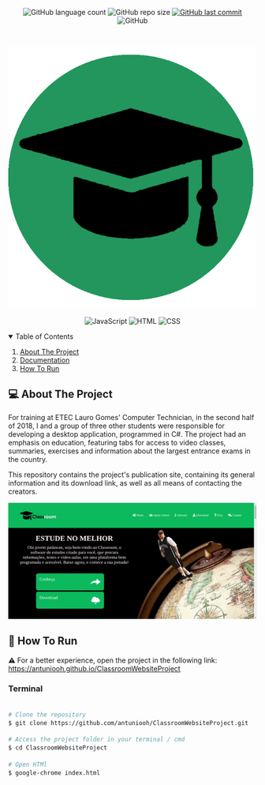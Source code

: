 <p align="center">
  <img alt="GitHub language count" src="https://img.shields.io/github/languages/count/antuniooh/ClassroomWebsiteProject">

  <img alt="GitHub repo size" src="https://img.shields.io/github/repo-size/antuniooh/ClassroomWebsiteProject">
  
  <a href="https://github.com/antuniooh/ClassroomWebsiteProject/commits/master">
    <img alt="GitHub last commit" src="https://img.shields.io/github/last-commit/antuniooh/ClassroomWebsiteProject">
  </a>
  
   <img alt="GitHub" src="https://img.shields.io/github/license/antuniooh/ClassroomWebsiteProject">
</p>

<!-- PROJECT LOGO -->
<br />
<p align="center">
  <a href="https://github.com/antuniooh/ClassroomWebsiteProject">
    <img src="imagens/logo redondo.png" alt="Logo" width="550">
  </a>
</p>

<p align="center">
  <img alt="JavaScript" src="https://img.shields.io/badge/JavaScript-yellow?style=for-the-badge&logo=javascript&logoColor=white"/>
  <img alt="HTML" src="https://img.shields.io/badge/HTML-orange?style=for-the-badge&logo=html5&logoColor=white"/>
  <img alt="CSS" src="https://img.shields.io/badge/CSS-darkblue?style=for-the-badge&logo=css3&logoColor=white"/>
</p>


<!-- TABLE OF CONTENTS -->
<details open="open">
  <summary>Table of Contents</summary>
  <ol>
    <li>
      <a href="#-about-the-project">About The Project</a>
    </li>
    <li>
      <a href="#-documentation">Documentation</a>
    </li>
    <li>
      <a href="#-how-to-run">How To Run</a>
    </li>
  </ol>
</details>


<!-- ABOUT THE PROJECT -->
## 💻 About The Project
For training at ETEC Lauro Gomes' Computer Technician, in the second half of 2018, I and a group of three other students were responsible for developing a desktop application, programmed in C#. The project had an emphasis on education, featuring tabs for access to video classes, summaries, exercises and information about the largest entrance exams in the country.

This repository contains the project's publication site, containing its general information and its download link, as well as all means of contacting the creators.

![app](https://github.com/antuniooh/ClassroomWebsiteProject/blob/master/imagens/app.gif)


<!-- HOW TO RUN -->
## 🚀 How To Run

⚠️ For a better experience, open the project in the following link: https://antuniooh.github.io/ClassroomWebsiteProject

### Terminal
```bash

# Clone the repository
$ git clone https://github.com/antuniooh/ClassroomWebsiteProject.git

# Access the project folder in your terminal / cmd
$ cd ClassroomWebsiteProject

# Open HTMl
$ google-chrome index.html

```
